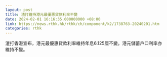 ```yaml
---
layout: post
title: 渣打維持港元最優惠貸款利率不變
date: 2024-02-01 16:16:35.000000000 +08:00
link: https://news.rthk.hk/rthk/ch/component/k2/1738763-20240201.htm
categories: rthk
---
```


渣打香港宣布，港元最優惠貸款利率維持年息6.125厘不變。港元儲蓄戶口利率亦維持不變。
